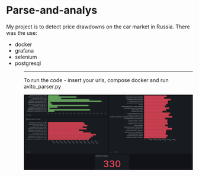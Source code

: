 # Parse-and-analys
My project is to detect price drawdowns on the car market in Russia.
There was the use: 
<ul>
<li>docker
<li>grafana
<li>selenium
<li>postgresql
<ul>

----
To run the code - insert your urls, compose docker and run avito_parser.py


![Dashboard](https://github.com/artur2525/Parse-and-analys/blob/main/Result_of_analysis.png)
